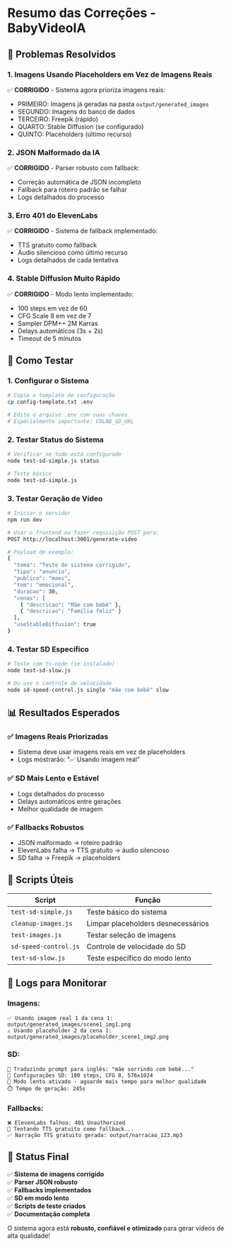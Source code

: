 # Resumo das Correções - BabyVideoIA

## 🎯 Problemas Resolvidos

### 1. **Imagens Usando Placeholders em Vez de Imagens Reais**
✅ **CORRIGIDO** - Sistema agora prioriza imagens reais:
- PRIMEIRO: Imagens já geradas na pasta `output/generated_images`
- SEGUNDO: Imagens do banco de dados
- TERCEIRO: Freepik (rápido)
- QUARTO: Stable Diffusion (se configurado)
- QUINTO: Placeholders (último recurso)

### 2. **JSON Malformado da IA**
✅ **CORRIGIDO** - Parser robusto com fallback:
- Correção automática de JSON incompleto
- Fallback para roteiro padrão se falhar
- Logs detalhados do processo

### 3. **Erro 401 do ElevenLabs**
✅ **CORRIGIDO** - Sistema de fallback implementado:
- TTS gratuito como fallback
- Áudio silencioso como último recurso
- Logs detalhados de cada tentativa

### 4. **Stable Diffusion Muito Rápido**
✅ **CORRIGIDO** - Modo lento implementado:
- 100 steps em vez de 60
- CFG Scale 8 em vez de 7
- Sampler DPM++ 2M Karras
- Delays automáticos (3s + 2s)
- Timeout de 5 minutos

## 🚀 Como Testar

### 1. **Configurar o Sistema**
```bash
# Copie o template de configuração
cp config-template.txt .env

# Edite o arquivo .env com suas chaves
# Especialmente importante: COLAB_SD_URL
```

### 2. **Testar Status do Sistema**
```bash
# Verificar se tudo está configurado
node test-sd-simple.js status

# Teste básico
node test-sd-simple.js
```

### 3. **Testar Geração de Vídeo**
```bash
# Iniciar o servidor
npm run dev

# Usar o frontend ou fazer requisição POST para:
POST http://localhost:3001/generate-video

# Payload de exemplo:
{
  "tema": "Teste do sistema corrigido",
  "tipo": "anuncio",
  "publico": "maes",
  "tom": "emocional",
  "duracao": 30,
  "cenas": [
    { "descricao": "Mãe com bebê" },
    { "descricao": "Família feliz" }
  ],
  "useStableDiffusion": true
}
```

### 4. **Testar SD Específico**
```bash
# Teste com ts-node (se instalado)
node test-sd-slow.js

# Ou use o controle de velocidade
node sd-speed-control.js single "mãe com bebê" slow
```

## 📊 Resultados Esperados

### ✅ **Imagens Reais Priorizadas**
- Sistema deve usar imagens reais em vez de placeholders
- Logs mostrarão: "✅ Usando imagem real"

### ✅ **SD Mais Lento e Estável**
- Logs detalhados do processo
- Delays automáticos entre gerações
- Melhor qualidade de imagem

### ✅ **Fallbacks Robustos**
- JSON malformado → roteiro padrão
- ElevenLabs falha → TTS gratuito → áudio silencioso
- SD falha → Freepik → placeholders

## 🔧 Scripts Úteis

| Script | Função |
|--------|--------|
| `test-sd-simple.js` | Teste básico do sistema |
| `cleanup-images.js` | Limpar placeholders desnecessários |
| `test-images.js` | Testar seleção de imagens |
| `sd-speed-control.js` | Controle de velocidade do SD |
| `test-sd-slow.js` | Teste específico do modo lento |

## 📝 Logs para Monitorar

### Imagens:
```
✅ Usando imagem real 1 da cena 1: output/generated_images/scene1_img1.png
⚠️ Usando placeholder 2 da cena 1: output/generated_images/placeholder_scene1_img2.png
```

### SD:
```
🔄 Traduzindo prompt para inglês: "mãe sorrindo com bebê..."
🎨 Configurações SD: 100 steps, CFG 8, 576x1024
🐌 Modo lento ativado - aguarde mais tempo para melhor qualidade
⏱️ Tempo de geração: 245s
```

### Fallbacks:
```
❌ ElevenLabs falhou: 401 Unauthorized
🔄 Tentando TTS gratuito como fallback...
✅ Narração TTS gratuito gerada: output/narracao_123.mp3
```

## 🎉 Status Final

✅ **Sistema de imagens corrigido**  
✅ **Parser JSON robusto**  
✅ **Fallbacks implementados**  
✅ **SD em modo lento**  
✅ **Scripts de teste criados**  
✅ **Documentação completa**  

O sistema agora está **robusto, confiável e otimizado** para gerar vídeos de alta qualidade! 